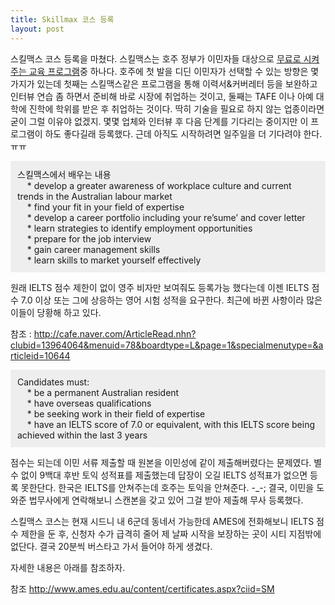 ```yaml
---
title: Skillmax 코스 등록
layout: post
---
```

스킬맥스 코스 등록을 마쳤다. 스킬맥스는 호주 정부가 이민자들 대상으로 <a title="[http://www.ames.edu.au/content/coursemigrants.aspx]로 이동합니다." target="_blank" href="http://www.ames.edu.au/content/coursemigrants.aspx">무료로 시켜주는 교육 프로그램</a>중 하나다. 호주에 첫 발을 디딘 이민자가 선택할 수 있는 방향은 몇 가지가 있는데 첫째는 스킬맥스같은 프로그램을 통해 이력서&커버레터 등을 보완하고 인터뷰 연습 좀 하면서 준비해 바로 시장에 취업하는 것이고, 둘째는 TAFE 이나 아예 대학에 진학에 학위를 받은 후 취업하는 것이다. 딱히 기술을 필요로 하지 않는 업종이라면 굳이 그럴 이유야 없겠지. 몇몇 업체와 인터뷰 후 다음 단계를 기다리는 중이지만 이 프로그램이 하도 좋다길래 등록했다. 근데 아직도 시작하려면 일주일을 더 기다려야 한다. ㅠㅠ

<div style="border: 1px solid rgb(238, 238, 238); padding: 10px; background-color: rgb(238, 238, 238);" class="txc-textbox">
  스킬맥스에서 배우는 내용<br /> &nbsp;&nbsp;&nbsp; * develop a greater awareness of workplace culture and current trends in the Australian labour market<br /> &nbsp;&nbsp;&nbsp; * find your fit in your field of expertise <br /> &nbsp;&nbsp;&nbsp; * develop a career portfolio including your re&#8217;sume&#8217; and cover letter<br /> &nbsp;&nbsp;&nbsp; * learn strategies to identify employment opportunities<br /> &nbsp;&nbsp;&nbsp; * prepare for the job interview<br /> &nbsp;&nbsp;&nbsp; * gain career management skills<br /> &nbsp;&nbsp;&nbsp; * learn skills to market yourself effectively
</div>

원래 IELTS 점수 제한이 없이 영주 비자만 보여줘도 등록가능 했다는데 이젠 IELTS 점수 7.0 이상 또는 그에 상응하는 영어 시험 성적을 요구한다. 최근에 바뀐 사항이라 많은 이들이 당황해 하고 있다.

참조 : http://cafe.naver.com/ArticleRead.nhn?clubid=13964064&menuid=78&boardtype=L&page=1&specialmenutype=&articleid=10644

<div style="border: 1px solid rgb(238, 238, 238); padding: 10px; background-color: rgb(238, 238, 238);" class="txc-textbox">
  Candidates must:<br /> &nbsp;&nbsp;&nbsp; * be a permanent Australian resident<br /> &nbsp;&nbsp;&nbsp; * have overseas qualifications<br /> &nbsp;&nbsp;&nbsp; * be seeking work in their field of expertise<br /> &nbsp;&nbsp;&nbsp; * have an IELTS score of 7.0 or equivalent, with this IELTS score being achieved within the last 3 years
</div>

점수는 되는데 이민 서류 제출할 때 원본을 이민성에 같이 제출해버렸다는 문제였다. 별 수 없이 9백대 후반 토익 성적표를 제출했는데 답장이 오길 IELTS 성적표가 없으면 등록 못한단다. 한국은 IELTS를 안쳐주는데 호주는 토익을 안쳐준다. -_-; 결국, 이민을 도와준 법무사에게 연락해보니 스캔본을 갖고 있어 그걸 받아 제출해 무사 등록했다. 

스킬맥스 코스는 현재 시드니 내 6군데 동네서 가능한데 AMES에 전화해보니 IELTS 점수 제한을 둔 후, 신청자 수가 급격히 줄어 제 날짜 시작을 보장하는 곳이 시티 지점밖에 없단다. 결국 20분씩 버스타고 가서 들어야 하게 생겼다. 

자세한 내용은 아래를 참조하자.

참조 http://www.ames.edu.au/content/certificates.aspx?ciid=SM